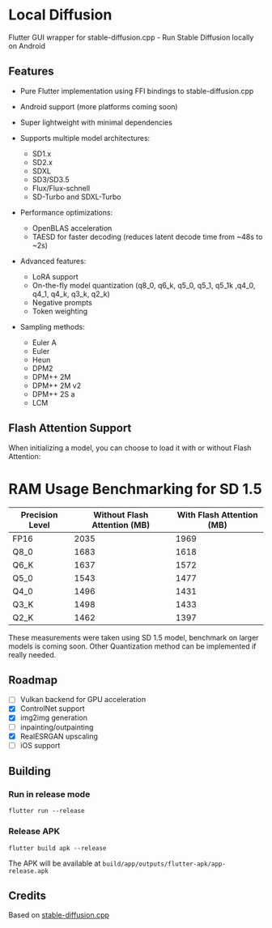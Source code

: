 # Local Diffusion

Flutter GUI wrapper for stable-diffusion.cpp - Run Stable Diffusion locally on Android

## Features

- Pure Flutter implementation using FFI bindings to stable-diffusion.cpp
- Android support (more platforms coming soon)
- Super lightweight with minimal dependencies
- Supports multiple model architectures:
    - SD1.x
    - SD2.x
    - SDXL
    - SD3/SD3.5
    - Flux/Flux-schnell
    - SD-Turbo and SDXL-Turbo

- Performance optimizations:
    - OpenBLAS acceleration
    - TAESD for faster decoding (reduces latent decode time from ~48s to ~2s)

- Advanced features:
    - LoRA support
    - On-the-fly model quantization (q8_0, q6_k, q5_0, q5_1, q5_1k ,q4_0, q4_1, q4_k, q3_k, q2_k)
    - Negative prompts
    - Token weighting

- Sampling methods:
    - Euler A
    - Euler
    - Heun
    - DPM2
    - DPM++ 2M
    - DPM++ 2M v2
    - DPM++ 2S a
    - LCM

## Flash Attention Support

When initializing a model, you can choose to load it with or without Flash Attention:

# RAM Usage Benchmarking for SD 1.5

| Precision Level | Without Flash Attention (MB) | With Flash Attention (MB) |
|------------------|-----------------------------|----------------------------|
| FP16            | 2035                        | 1969                       |
| Q8_0            | 1683                        | 1618                       |
| Q6_K            | 1637                        | 1572                       |
| Q5_0            | 1543                        | 1477                       |
| Q4_0            | 1496                        | 1431                       |
| Q3_K            | 1498                        | 1433                       |
| Q2_K            | 1462                        | 1397                       |


These measurements were taken using SD 1.5 model, benchmark on larger models is coming soon.
Other Quantization method can be implemented if really needed.
## Roadmap

- [ ] Vulkan backend for GPU acceleration
- [x] ControlNet support
- [x] img2img generation
- [ ] inpainting/outpainting
- [x] RealESRGAN upscaling
- [ ] iOS support

## Building

### Run in release mode
`flutter run --release`

### Release APK

`flutter build apk --release`

The APK will be available at `build/app/outputs/flutter-apk/app-release.apk`

## Credits

Based on [stable-diffusion.cpp](https://github.com/leejet/stable-diffusion.cpp)
